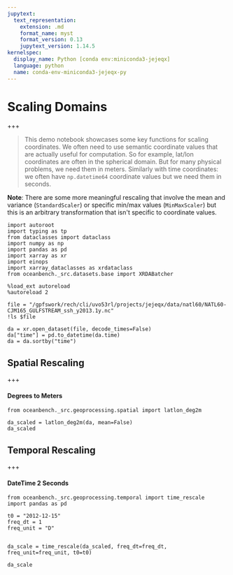 ```yaml
---
jupytext:
  text_representation:
    extension: .md
    format_name: myst
    format_version: 0.13
    jupytext_version: 1.14.5
kernelspec:
  display_name: Python [conda env:miniconda3-jejeqx]
  language: python
  name: conda-env-miniconda3-jejeqx-py
---
```


# Scaling Domains

+++

> This demo notebook showcases some key functions for scaling coordinates. 
> We often need to use semantic coordinate values that are actually useful for computation. 
> So for example, lat/lon coordinates are often in the spherical domain. But for many physical problems, we need them in meters. 
> Similarly with time coordinates: we often have `np.datetime64` coordinate values but we need them in seconds.

**Note**: There are some more meaningful rescaling that involve the mean and variance (`StandardScaler`) or specific min/max values (`MinMaxScaler`) but this is an arbitrary transformation that isn't specific to coordinate values.

```{code-cell} ipython3
import autoroot
import typing as tp
from dataclasses import dataclass
import numpy as np
import pandas as pd
import xarray as xr
import einops
import xarray_dataclasses as xrdataclass
from oceanbench._src.datasets.base import XRDABatcher

%load_ext autoreload
%autoreload 2
```

```{code-cell} ipython3
file = "/gpfswork/rech/cli/uvo53rl/projects/jejeqx/data/natl60/NATL60-CJM165_GULFSTREAM_ssh_y2013.1y.nc"
!ls $file
```

```{code-cell} ipython3
da = xr.open_dataset(file, decode_times=False)
da["time"] = pd.to_datetime(da.time)
da = da.sortby("time")
```

## Spatial Rescaling

+++

#### Degrees to Meters

```{code-cell} ipython3
from oceanbench._src.geoprocessing.spatial import latlon_deg2m
```

```{code-cell} ipython3
da_scaled = latlon_deg2m(da, mean=False)
da_scaled
```

## Temporal Rescaling

+++

#### DateTime 2 Seconds

```{code-cell} ipython3
from oceanbench._src.geoprocessing.temporal import time_rescale
import pandas as pd
```

```{code-cell} ipython3
t0 = "2012-12-15"
freq_dt = 1
freq_unit = "D"


da_scale = time_rescale(da_scaled, freq_dt=freq_dt, freq_unit=freq_unit, t0=t0)

da_scale
```

```{code-cell} ipython3

```
